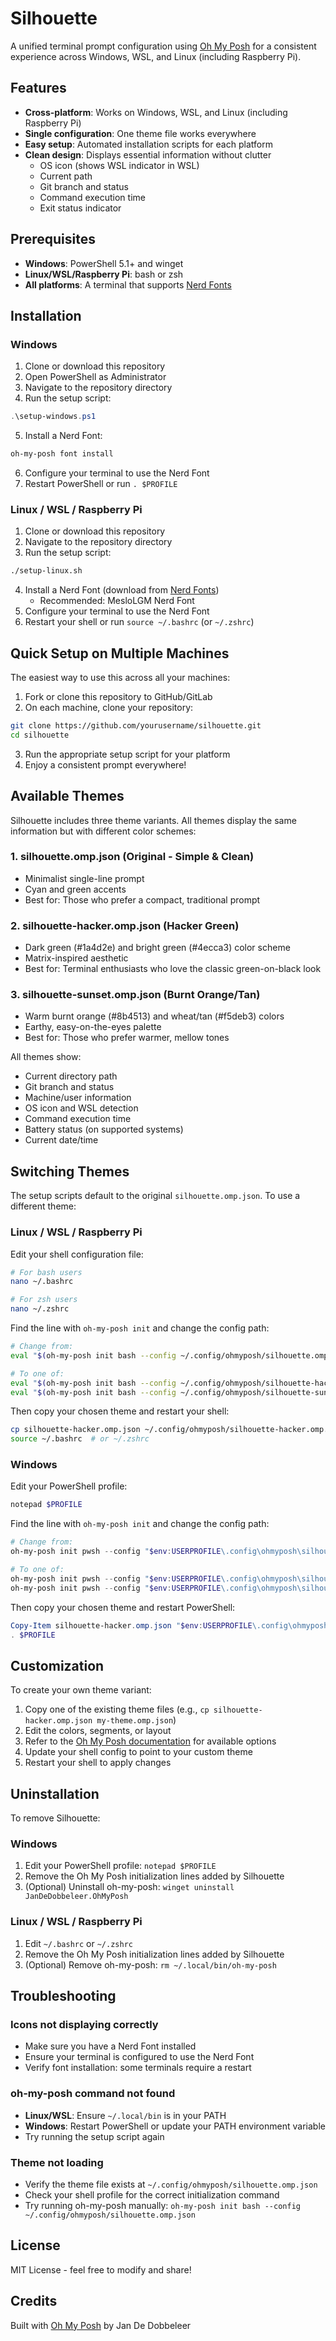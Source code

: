 # Silhouette

A unified terminal prompt configuration using [Oh My Posh](https://ohmyposh.dev/) for a consistent experience across Windows, WSL, and Linux (including Raspberry Pi).

## Features

- **Cross-platform**: Works on Windows, WSL, and Linux (including Raspberry Pi)
- **Single configuration**: One theme file works everywhere
- **Easy setup**: Automated installation scripts for each platform
- **Clean design**: Displays essential information without clutter
  - OS icon (shows WSL indicator in WSL)
  - Current path
  - Git branch and status
  - Command execution time
  - Exit status indicator

## Prerequisites

- **Windows**: PowerShell 5.1+ and winget
- **Linux/WSL/Raspberry Pi**: bash or zsh
- **All platforms**: A terminal that supports [Nerd Fonts](https://www.nerdfonts.com/)

## Installation

### Windows

1. Clone or download this repository
2. Open PowerShell as Administrator
3. Navigate to the repository directory
4. Run the setup script:

```powershell
.\setup-windows.ps1
```

5. Install a Nerd Font:

```powershell
oh-my-posh font install
```

6. Configure your terminal to use the Nerd Font
7. Restart PowerShell or run `. $PROFILE`

### Linux / WSL / Raspberry Pi

1. Clone or download this repository
2. Navigate to the repository directory
3. Run the setup script:

```bash
./setup-linux.sh
```

4. Install a Nerd Font (download from [Nerd Fonts](https://www.nerdfonts.com/))
   - Recommended: MesloLGM Nerd Font
5. Configure your terminal to use the Nerd Font
6. Restart your shell or run `source ~/.bashrc` (or `~/.zshrc`)

## Quick Setup on Multiple Machines

The easiest way to use this across all your machines:

1. Fork or clone this repository to GitHub/GitLab
2. On each machine, clone your repository:

```bash
git clone https://github.com/yourusername/silhouette.git
cd silhouette
```

3. Run the appropriate setup script for your platform
4. Enjoy a consistent prompt everywhere!

## Available Themes

Silhouette includes three theme variants. All themes display the same information but with different color schemes:

### 1. **silhouette.omp.json** (Original - Simple & Clean)
- Minimalist single-line prompt
- Cyan and green accents
- Best for: Those who prefer a compact, traditional prompt

### 2. **silhouette-hacker.omp.json** (Hacker Green)
- Dark green (#1a4d2e) and bright green (#4ecca3) color scheme
- Matrix-inspired aesthetic
- Best for: Terminal enthusiasts who love the classic green-on-black look

### 3. **silhouette-sunset.omp.json** (Burnt Orange/Tan)
- Warm burnt orange (#8b4513) and wheat/tan (#f5deb3) colors
- Earthy, easy-on-the-eyes palette
- Best for: Those who prefer warmer, mellow tones

All themes show:
- Current directory path
- Git branch and status
- Machine/user information
- OS icon and WSL detection
- Command execution time
- Battery status (on supported systems)
- Current date/time

## Switching Themes

The setup scripts default to the original `silhouette.omp.json`. To use a different theme:

### Linux / WSL / Raspberry Pi

Edit your shell configuration file:

```bash
# For bash users
nano ~/.bashrc

# For zsh users
nano ~/.zshrc
```

Find the line with `oh-my-posh init` and change the config path:

```bash
# Change from:
eval "$(oh-my-posh init bash --config ~/.config/ohmyposh/silhouette.omp.json)"

# To one of:
eval "$(oh-my-posh init bash --config ~/.config/ohmyposh/silhouette-hacker.omp.json)"
eval "$(oh-my-posh init bash --config ~/.config/ohmyposh/silhouette-sunset.omp.json)"
```

Then copy your chosen theme and restart your shell:

```bash
cp silhouette-hacker.omp.json ~/.config/ohmyposh/silhouette-hacker.omp.json
source ~/.bashrc  # or ~/.zshrc
```

### Windows

Edit your PowerShell profile:

```powershell
notepad $PROFILE
```

Find the line with `oh-my-posh init` and change the config path:

```powershell
# Change from:
oh-my-posh init pwsh --config "$env:USERPROFILE\.config\ohmyposh\silhouette.omp.json" | Invoke-Expression

# To one of:
oh-my-posh init pwsh --config "$env:USERPROFILE\.config\ohmyposh\silhouette-hacker.omp.json" | Invoke-Expression
oh-my-posh init pwsh --config "$env:USERPROFILE\.config\ohmyposh\silhouette-sunset.omp.json" | Invoke-Expression
```

Then copy your chosen theme and restart PowerShell:

```powershell
Copy-Item silhouette-hacker.omp.json "$env:USERPROFILE\.config\ohmyposh\silhouette-hacker.omp.json"
. $PROFILE
```

## Customization

To create your own theme variant:

1. Copy one of the existing theme files (e.g., `cp silhouette-hacker.omp.json my-theme.omp.json`)
2. Edit the colors, segments, or layout
3. Refer to the [Oh My Posh documentation](https://ohmyposh.dev/docs/configuration/overview) for available options
4. Update your shell config to point to your custom theme
5. Restart your shell to apply changes

## Uninstallation

To remove Silhouette:

### Windows

1. Edit your PowerShell profile: `notepad $PROFILE`
2. Remove the Oh My Posh initialization lines added by Silhouette
3. (Optional) Uninstall oh-my-posh: `winget uninstall JanDeDobbeleer.OhMyPosh`

### Linux / WSL / Raspberry Pi

1. Edit `~/.bashrc` or `~/.zshrc`
2. Remove the Oh My Posh initialization lines added by Silhouette
3. (Optional) Remove oh-my-posh: `rm ~/.local/bin/oh-my-posh`

## Troubleshooting

### Icons not displaying correctly

- Make sure you have a Nerd Font installed
- Ensure your terminal is configured to use the Nerd Font
- Verify font installation: some terminals require a restart

### oh-my-posh command not found

- **Linux/WSL**: Ensure `~/.local/bin` is in your PATH
- **Windows**: Restart PowerShell or update your PATH environment variable
- Try running the setup script again

### Theme not loading

- Verify the theme file exists at `~/.config/ohmyposh/silhouette.omp.json`
- Check your shell profile for the correct initialization command
- Try running oh-my-posh manually: `oh-my-posh init bash --config ~/.config/ohmyposh/silhouette.omp.json`

## License

MIT License - feel free to modify and share!

## Credits

Built with [Oh My Posh](https://ohmyposh.dev/) by Jan De Dobbeleer

